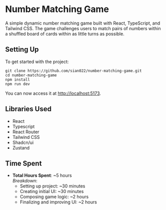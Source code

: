 # Number Matching Game

A simple dynamic number matching game built with React, TypeScript, and Tailwind CSS. The game challenges users to match pairs of numbers within a shuffled board of cards within as little turns as possible.

## Setting Up

To get started with the project:

```
git clone https://github.com/sian022/number-matching-game.git
cd number-matching-game
npm install
npm run dev
```

You can now access it at [http://localhost:5173](http://localhost:5173).

## Libraries Used

- React
- Typescript
- React Router
- Tailwind CSS
- Shadcn/ui
- Zustand

## Time Spent

- **Total Hours Spent**: ~5 hours  
  _Breakdown_:
  - Setting up project: ~30 minutes
  - Creating initial UI: ~30 minutes
  - Composing game logic: ~2 hours
  - Finalizing and improving UI: ~2 hours
